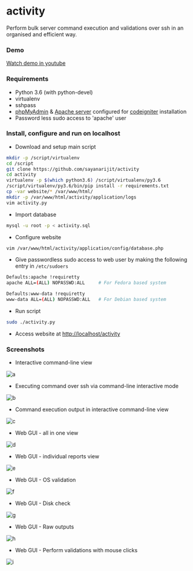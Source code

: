 # activity

Perform bulk server command execution and validations over ssh in an organised and efficient way.

### Demo

[Watch demo in youtube](https://youtu.be/WiU5vcbMvVU)

### Requirements

* Python 3.6 (with python-devel)
* virtualenv
* sshpass
* [phpMyAdmin](https://www.phpmyadmin.net/) & [Apache server](https://httpd.apache.org) configured for [codeigniter](https://codeigniter.com) installation
* Password less sudo access to 'apache' user

### Install, configure and run on localhost

* Download and setup main script
``` bash
mkdir -p /script/virtualenv
cd /script
git clone https://github.com/sayanarijit/activity
cd activity
virtualenv -p $(which python3.6) /script/virtualenv/py3.6
/script/virtualenv/py3.6/bin/pip install -r requirements.txt
cp -var website/* /var/www/html/
mkdir -p /var/www/html/activity/application/logs
vim activity.py
```

* Import database
``` bash
mysql -u root -p < activity.sql
```

* Configure website
``` bash
vim /var/www/html/activity/application/config/database.php
```

* Give passwordless sudo access to web user by making the following entry in `/etc/sudoers`
``` bash
Defaults:apache !requiretty
apache ALL=(ALL) NOPASSWD:ALL     # For Fedora based system

Defaults:www-data !requiretty
www-data ALL=(ALL) NOPASSWD:ALL   # For Debian based system
```

* Run script
``` bash
sudo ./activity.py
```
* Access website at [http://localhost/activity](http://localhost/activity)

### Screenshots

* Interactive command-line view

![a](https://github.com/sayanarijit/activity/blob/master/screenshots/a.png?raw=true)

* Executing command over ssh via command-line interactive mode

![b](https://github.com/sayanarijit/activity/blob/master/screenshots/b.png?raw=true)

* Command execution output in interactive command-line view

![c](https://github.com/sayanarijit/activity/blob/master/screenshots/c.png?raw=true)

* Web GUI - all in one view

![d](https://github.com/sayanarijit/activity/blob/master/screenshots/d.png?raw=true)

* Web GUI - individual reports view

![e](https://github.com/sayanarijit/activity/blob/master/screenshots/e.png?raw=true)


* Web GUI - OS validation

![f](https://github.com/sayanarijit/activity/blob/master/screenshots/f.png?raw=true)


* Web GUI - Disk check

![g](https://github.com/sayanarijit/activity/blob/master/screenshots/g.png?raw=true)


* Web GUI - Raw outputs

![h](https://github.com/sayanarijit/activity/blob/master/screenshots/h.png?raw=true)


* Web GUI - Perform validations with mouse clicks

![i](https://github.com/sayanarijit/activity/blob/master/screenshots/i.png?raw=true)
